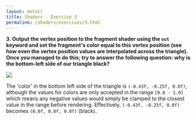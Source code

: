 ```yaml
---
layout: detail
title: Shaders - Exercise 3
permalink: /shaders/exercises/3.html
---
```


**3. Output the vertex position to the fragment shader using the ```out``` keyword and set the fragment's color equal to this vertex position (see how even the vertex position values are interpolated across the triangle). Once you managed to do this; try to answer the following question: why is the bottom-left side of our triangle black?**

<img src="{{ site.baseurl }}/assets/shaders/exercises/3/1.png">

The 'color' in the bottom left side of the triangle is ```(-0.43f, -0.25f, 0.0f)```, although the values for colors are only accepted in the range ```[0.0 - 1.0]``` which means any negative values would simply be clamped to the closest value in the range before rendering. Effectively, ```(-0.43f, -0.25f, 0.0f)``` becomes ```(0.0f, 0.0f, 0.0f)``` (black).